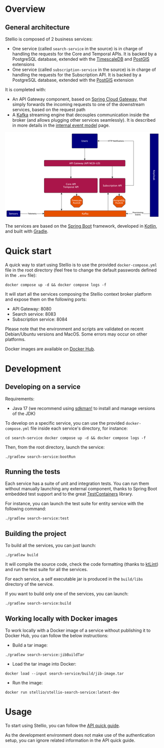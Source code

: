 # Overview

## General architecture

Stellio is composed of 2 business services:

-   One service (called `search-service` in the source) is in charge of handling the requests 
    for the Core and Temporal APIs. It is backed by a PostgreSQL database, extended with 
    the [TimescaleDB](https://www.timescale.com/) and [PostGIS](https://postgis.net/) extensions 
-   One service (called `subscription-service` in the source) is in charge of handling the requests 
    for the Subscription API. It is backed by a PostgreSQL database, extended with the
    [PostGIS](https://postgis.net/) extension

It is completed with:

-   An API Gateway component, based on [Spring Cloud Gateway](https://cloud.spring.io/spring-cloud-gateway/reference/html/), 
    that simply forwards the incoming requests to one of the downstream services, based on the request path
-   A [Kafka](https://kafka.apache.org/) streaming engine that decouples communication inside the broker 
    (and allows plugging other services seamlessly). It is described in more details in the
    [internal event model](user/internal_event_model.md) page.

![](images/Stellio_General_Architecture.png)

The services are based on the [Spring Boot](https://spring.io/projects/spring-boot) framework, developed in [Kotlin](https://kotlinlang.org), and built with [Gradle](https://gradle.org).

# Quick start

A quick way to start using Stellio is to use the provided `docker-compose.yml` file in the root directory 
(feel free to change the default passwords defined in the `.env` file):

```shell
docker compose up -d && docker compose logs -f
```

It will start all the services composing the Stellio context broker platform and expose them on the following ports:

-   API Gateway: 8080
-   Search service: 8083
-   Subscription service: 8084

Please note that the environment and scripts are validated on recent Debian/Ubuntu versions and MacOS. Some errors may occur on other platforms.

Docker images are available on [Docker Hub](https://hub.docker.com/orgs/stellio/repositories).

# Development

## Developing on a service

Requirements:

-   Java 17 (we recommend using [sdkman!](https://sdkman.io/) to install
    and manage versions of the JDK)

To develop on a specific service, you can use the provided `docker-compose.yml` file inside each service's directory, for
instance:

```shell
cd search-service docker compose up -d && docker compose logs -f
```

Then, from the root directory, launch the service:

```shell
./gradlew search-service:bootRun
```

## Running the tests

Each service has a suite of unit and integration tests. You can run them without manually launching any external component, 
thanks to Spring Boot embedded test support and to the great [TestContainers](https://www.testcontainers.org/) library.

For instance, you can launch the test suite for entity service with the following command:

```shell
./gradlew search-service:test
```

## Building the project

To build all the services, you can just launch:

```shell
./gradlew build
```

It will compile the source code, check the code formatting (thanks to [ktLint](https://ktlint.github.io/)) and run the 
test suite for all the services.

For each service, a self executable jar is produced in the `build/libs` directory of the service.

If you want to build only one of the services, you can launch:

```shell
./gradlew search-service:build
```

## Working locally with Docker images

To work locally with a Docker image of a service without publishing it
to Docker Hub, you can follow the below instructions:

-   Build a tar image:

```shell
./gradlew search-service:jibBuildTar
```

-   Load the tar image into Docker:

```shell
docker load --input search-service/build/jib-image.tar
```

-   Run the image:

```shell
docker run stellio/stellio-search-service:latest-dev
```

# Usage

To start using Stellio, you can follow the [API quick guide](API_walkthrough.md).

As the development environment does not make use of the authentication setup, you can ignore related information in the API quick guide.
